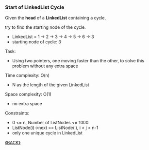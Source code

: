 ### Start of LinkedList Cycle

Given the **head** of a **LinkedList** containing a cycle, 

try to find the starting node of the cycle.

- LinkedList = 1 -> 2 -> 3 -> 4 -> 5 -> 6 -> 3
- starting node of cycle: 3

Task:
- Using two pointers, one moving faster than the other, to solve this problem without any extra space

Time complexity: O(n)
- N as the length of the given LinkedList

Space complexity: O(1)
- no extra space

Constraints:
- 0 <= n, Number of ListNodes <= 1000
- ListNode(i)->next == ListNode(i), i < j < n-1
- only one unique cycle in LinkedList

<a class="return" href="../README.md" style="text-align:right;"> 《BACK》 </a>
